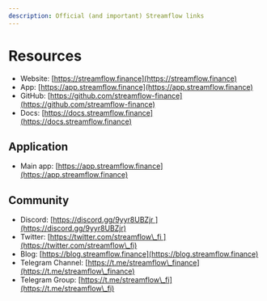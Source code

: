 ```yaml
---
description: Official (and important) Streamflow links
---
```


# Resources

* Website: [https://streamflow.finance](https://streamflow.finance)
* App: [https://app.streamflow.finance](https://app.streamflow.finance)
* GitHub: [https://github.com/streamflow-finance](https://github.com/streamflow-finance)
* Docs: [https://docs.streamflow.finance](https://docs.streamflow.finance)

## Application

* Main app: [https://app.streamflow.finance](https://app.streamflow.finance)

## Community

* Discord: [https://discord.gg/9yyr8UBZjr ](https://discord.gg/9yyr8UBZjr)
* Twitter: [https://twitter.com/streamflow\_fi ](https://twitter.com/streamflow\_fi)
* Blog: [https://blog.streamflow.finance](https://blog.streamflow.finance)
* Telegram Channel: [https://t.me/streamflow\_finance](https://t.me/streamflow\_finance)
* Telegram Group: [https://t.me/streamflow\_fi](https://t.me/streamflow\_fi)
